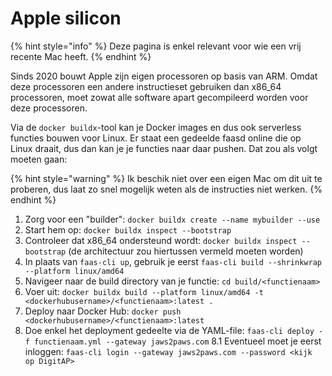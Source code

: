 # Apple silicon

{% hint style="info" %}
Deze pagina is enkel relevant voor wie een vrij recente Mac heeft.
{% endhint %}

Sinds 2020 bouwt Apple zijn eigen processoren op basis van ARM. Omdat deze processoren een andere instructieset gebruiken dan x86_64 processoren, moet zowat alle software apart gecompileerd worden voor deze processoren.

Via de `docker buildx`-tool kan je Docker images en dus ook serverless functies bouwen voor Linux. Er staat een gedeelde faasd online die op Linux draait, dus dan kan je je functies naar daar pushen. Dat zou als volgt moeten gaan:

{% hint style="warning" %}
Ik beschik niet over een eigen Mac om dit uit te proberen, dus laat zo snel mogelijk weten als de instructies niet werken.
{% endhint %}

1. Zorg voor een "builder": `docker buildx create --name mybuilder --use`
2. Start hem op: `docker buildx inspect --bootstrap`
3. Controleer dat x86_64 ondersteund wordt: `docker buildx inspect --bootstrap` (de architectuur zou hiertussen vermeld moeten worden)
4. In plaats van `faas-cli up`, gebruik je eerst `faas-cli build --shrinkwrap --platform linux/amd64`
5. Navigeer naar de build directory van je functie: `cd build/<functienaam>`
6. Voer uit: `docker buildx build --platform linux/amd64 -t <dockerhubusername>/<functienaam>:latest .`
7. Deploy naar Docker Hub: `docker push <dockerhubusername>/<functienaam>:latest`
8. Doe enkel het deployment gedeelte via de YAML-file: `faas-cli deploy -f functienaam.yml --gateway jaws2paws.com`
  8.1 Eventueel moet je eerst inloggen: `faas-cli login --gateway jaws2paws.com --password <kijk op DigitAP>`
